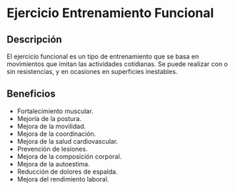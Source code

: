 # Ejercicio Entrenamiento Funcional

## Descripción
El ejercicio funcional es un tipo de entrenamiento que se basa en movimientos que imitan las actividades cotidianas. Se puede realizar con o sin resistencias, y en ocasiones en superficies inestables. 

## Beneficios
- Fortalecimiento muscular.
- Mejoría de la postura.
- Mejora de la movilidad.
- Mejora de la coordinación.
- Mejora de la salud cardiovascular.
- Prevención de lesiones.
- Mejora de la composición corporal. 
- Mejora de la autoestima.
- Reducción de dolores de espalda.
- Mejora del rendimiento laboral.